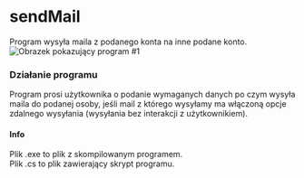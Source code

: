 # sendMail
Program wysyła maila z podanego konta na inne podane konto.  
![Obrazek pokazujący program #1]( https://i.imgur.com/p2j9AeU.png)
### Działanie programu
Program prosi użytkownika o podanie wymaganych danych po czym wysyła maila do podanej osoby, jeśli mail z którego wysyłamy ma włączoną opcje zdalnego wysyłania (wysyłania bez interakcji z użytkownikiem).
#### Info
Plik .exe to plik z skompilowanym programem. <br/>
Plik .cs to plik zawierający skrypt programu.
